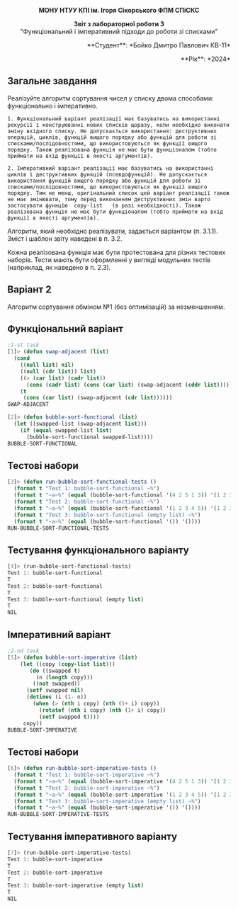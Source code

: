 <p align="center"><b>МОНУ НТУУ КПІ ім. Ігоря Сікорського ФПМ СПіСКС</b></p>
<p align="center">
<b>Звіт з лабораторної роботи 3</b><br/>
"Функціональний і імперативний підходи до роботи зі списками"<br/>
</p>
<p align="right">**Студент**: *Бойко Дмитро Павлович КВ-11*<p>
<p align="right">**Рік**: *2024*<p>

## Загальне завдання

  Реалізуйте алгоритм сортування чисел у списку двома способами: функціонально і імперативно. 

    1. Функціональний варіант реалізації має базуватись на використанні рекурсії і конструюванні нових списків щоразу, коли необхідно виконати зміну вхідного списку. Не допускається використання: деструктивних операцій, циклів, функцій вищого порядку або функцій для роботи зі списками/послідовностями, що використовуються як функції вищого порядку. Також реалізована функція не має бути функціоналом (тобто приймати на вхід функції в якості аргументів). 

    2. Імперативний варіант реалізації має базуватись на використанні циклів і деструктивних функцій (псевдофункцій). Не допускається використання функцій вищого порядку або функцій для роботи зі списками/послідовностями, що використовуються як функції вищого порядку. Тим не менш, оригінальний список цей варіант реалізації також не має змінювати, тому перед виконанням деструктивних змін варто застосувати функцію  copy-list	 (в разі необхідності). Також реалізована функція не має бути функціоналом (тобто приймати на вхід функції в якості аргументів).

  Алгоритм, який необхідно реалізувати, задається варіантом (п. 3.1.1). Зміст і шаблон звіту наведені в п. 3.2. 
    
  Кожна реалізована функція має бути протестована для різних тестових наборів. Тести мають бути оформленні у вигляді модульних тестів (наприклад, як наведено в п. 2.3). 


## Варіант 2

  Алгоритм сортування обміном №1 (без оптимізацій) за незменшенням.

## Функціональний варіант
```lisp
;1-st task
[1]> (defun swap-adjacent (list)
  (cond
    ((null list) nil)
    ((null (cdr list)) list)
    ((> (car list) (cadr list))       
      (cons (cadr list) (cons (car list) (swap-adjacent (cddr list)))))
    (t
     (cons (car list) (swap-adjacent (cdr list))))))
SWAP-ADJACENT

[2]> (defun bubble-sort-functional (list)
  (let ((swapped-list (swap-adjacent list)))
    (if (equal swapped-list list)         
      (bubble-sort-functional swapped-list))))
BUBBLE-SORT-FUNCTIONAL
```

## Тестові набори
```lisp
[3]> (defun run-bubble-sort-functional-tests ()
  (format t "Test 1: bubble-sort-functional ~%")
  (format t "~a~%" (equal (bubble-sort-functional '(4 2 5 1 3)) '(1 2 3 4 5)))
  (format t "Test 2: bubble-sort-functional ~%")
  (format t "~a~%" (equal (bubble-sort-functional '(1 2 3 4 5)) '(1 2 3 4 5)))
  (format t "Test 3: bubble-sort-functional (empty list) ~%")
  (format t "~a~%" (equal (bubble-sort-functional '()) '())))
RUN-BUBBLE-SORT-FUNCTIONAL-TESTS
```

## Тестування функціонального варіанту

```lisp
[4]> (run-bubble-sort-functional-tests)
Test 1: bubble-sort-functional
T
Test 2: bubble-sort-functional
T
Test 3: bubble-sort-functional (empty list)
T
NIL
```

## Імперативний варіант

```lisp
;2-nd task
[5]> (defun bubble-sort-imperative (list)
    (let ((copy (copy-list list)))  
       (do ((swapped t)
         (n (length copy)))
        ((not swapped))  
      (setf swapped nil)
      (dotimes (i (1- n))
        (when (> (nth i copy) (nth (1+ i) copy))  
          (rotatef (nth i copy) (nth (1+ i) copy)) 
          (setf swapped t))))
     copy)) 
BUBBLE-SORT-IMPERATIVE
```

## Тестові набори
```lisp
[6]> (defun run-bubble-sort-imperative-tests ()
  (format t "Test 1: bubble-sort-imperative ~%")
  (format t "~a~%" (equal (bubble-sort-imperative '(4 2 5 1 3)) '(1 2 3 4 5)))
  (format t "Test 2: bubble-sort-imperative ~%")
  (format t "~a~%" (equal (bubble-sort-imperative '(1 2 3 4 5)) '(1 2 3 4 5)))
  (format t "Test 3: bubble-sort-imperative (empty list) ~%")
  (format t "~a~%" (equal (bubble-sort-imperative '()) '())))
RUN-BUBBLE-SORT-IMPERATIVE-TESTS
```

## Тестування імперативного варіанту

```lisp
[7]> (run-bubble-sort-imperative-tests)
Test 1: bubble-sort-imperative
T
Test 2: bubble-sort-imperative
T
Test 3: bubble-sort-imperative (empty list)
T
NIL
```


